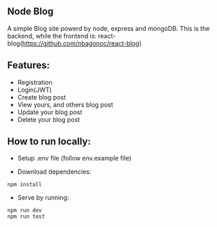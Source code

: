 ## Node Blog

A simple Blog site powerd by node, express and mongoDB. This is the backend, while the frontend is: react-blog(https://github.com/nbagonoc/react-blog)

## Features:
- Registration
- Login(JWT)
- Create blog post
- View yours, and others blog post
- Update your blog post
- Delete your blog post

## How to run locally:
- Setup .env file (follow env.example file)

- Download dependencies:
```
npm install
```

- Serve by running:
```
npm run dev
npm run test
```